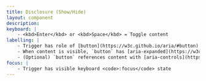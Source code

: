```yaml
---
title: Disclosure (Show/Hide)
layout: component
description: 
keyboard: |
    - <kbd>Enter</kbd> or <kbd>Space</kbd> = Toggle content
labelling: |
    - Trigger has role of [button](https://w3c.github.io/aria/#button) (e.g. `<button>`)
    - When content is visible, `button` has [aria-expanded](https://w3c.github.io/aria/#aria-expanded) set to `true`. When content is hidden, it is set to `false`.
    - (Optional) `button` references content with [aria-controls](https://w3c.github.io/aria/#aria-controls) 
focus: |
    - Trigger has visible keyboard <code>:focus</code> state
---
```

